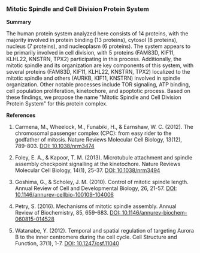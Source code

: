 ### Mitotic Spindle and Cell Division Protein System

**Summary**

The human protein system analyzed here consists of 14 proteins, with the majority involved in protein binding (13 proteins), cytosol (8 proteins), nucleus (7 proteins), and nucleoplasm (6 proteins). The system appears to be primarily involved in cell division, with 5 proteins (FAM83D, KIF11, KLHL22, KNSTRN, TPX2) participating in this process. Additionally, the mitotic spindle and its organization are key components of this system, with several proteins (FAM83D, KIF11, KLHL22, KNSTRN, TPX2) localized to the mitotic spindle and others (AURKB, KIF11, KNSTRN) involved in spindle organization. Other notable processes include TOR signaling, ATP binding, cell population proliferation, kinetochore, and apoptotic process. Based on these findings, we propose the name "Mitotic Spindle and Cell Division Protein System" for this protein complex.

**References**

1. Carmena, M., Wheelock, M., Funabiki, H., & Earnshaw, W. C. (2012). The chromosomal passenger complex (CPC): from easy rider to the godfather of mitosis. Nature Reviews Molecular Cell Biology, 13(12), 789-803. [DOI: 10.1038/nrm3474](https://doi.org/10.1038/nrm3474)

2. Foley, E. A., & Kapoor, T. M. (2013). Microtubule attachment and spindle assembly checkpoint signalling at the kinetochore. Nature Reviews Molecular Cell Biology, 14(1), 25-37. [DOI: 10.1038/nrm3494](https://doi.org/10.1038/nrm3494)

3. Goshima, G., & Scholey, J. M. (2010). Control of mitotic spindle length. Annual Review of Cell and Developmental Biology, 26, 21-57. [DOI: 10.1146/annurev-cellbio-100109-104006](https://doi.org/10.1146/annurev-cellbio-100109-104006)

4. Petry, S. (2016). Mechanisms of mitotic spindle assembly. Annual Review of Biochemistry, 85, 659-683. [DOI: 10.1146/annurev-biochem-060815-014528](https://doi.org/10.1146/annurev-biochem-060815-014528)

5. Watanabe, Y. (2012). Temporal and spatial regulation of targeting Aurora B to the inner centromere during the cell cycle. Cell Structure and Function, 37(1), 1-7. [DOI: 10.1247/csf.11040](https://doi.org/10.1247/csf.11040)